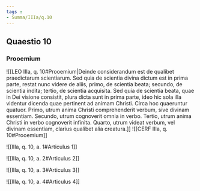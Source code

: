 ```yaml
---
tags : 
- Summa/IIIa/q.10
---
```


## Quaestio 10

### Prooemium

![[LEO IIIa, q. 10#Prooemium|Deinde considerandum est de qualibet praedictarum scientiarum. Sed quia de scientia divina dictum est in prima parte, restat nunc videre de aliis, primo, de scientia beata; secundo, de scientia indita; tertio, de scientia acquisita. Sed quia de scientia beata, quae in Dei visione consistit, plura dicta sunt in prima parte, ideo hic sola illa videntur dicenda quae pertinent ad animam Christi. Circa hoc quaeruntur quatuor. Primo, utrum anima Christi comprehenderit verbum, sive divinam essentiam. Secundo, utrum cognoverit omnia in verbo. Tertio, utrum anima Christi in verbo cognoverit infinita. Quarto, utrum videat verbum, vel divinam essentiam, clarius qualibet alia creatura.]]
![[CERF IIIa, q. 10#Prooemium]]

![[IIIa, q. 10, a. 1#Articulus 1]]

![[IIIa, q. 10, a. 2#Articulus 2]]

![[IIIa, q. 10, a. 3#Articulus 3]]

![[IIIa, q. 10, a. 4#Articulus 4]]

